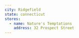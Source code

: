 ```yaml
---
city: Ridgefield
state: connecticut
stores:
  - name: Nature's Temptations
    address: 32 Prospect Street
---
```

